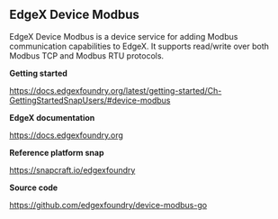 EdgeX Device Modbus
---
EdgeX Device Modbus is a device service for adding Modbus communication capabilities to EdgeX.
It supports read/write over both Modbus TCP and Modbus RTU protocols.

**Getting started**

https://docs.edgexfoundry.org/latest/getting-started/Ch-GettingStartedSnapUsers/#device-modbus

**EdgeX documentation**

https://docs.edgexfoundry.org

**Reference platform snap**

https://snapcraft.io/edgexfoundry

**Source code**

https://github.com/edgexfoundry/device-modbus-go
